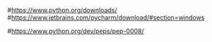 #https://www.python.org/downloads/ #https://www.jetbrains.com/pycharm/download/#section=windows

#https://www.python.org/dev/peps/pep-0008/
